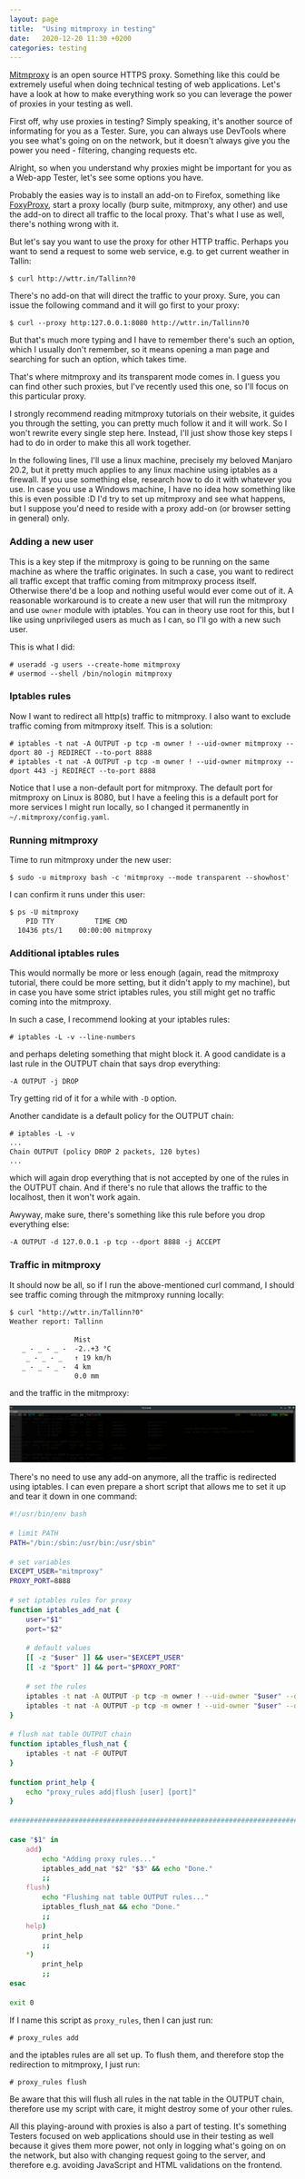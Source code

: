 ```yaml
---
layout: page
title:  "Using mitmproxy in testing"
date:   2020-12-20 11:30 +0200
categories: testing
---
```


[Mitmproxy](https://mitmproxy.org/) is an open source HTTPS proxy. Something like this could be extremely useful when doing technical testing of web applications. Let's have a look at how to make everything work so you can leverage the power of proxies in your testing as well.

First off, why use proxies in testing? Simply speaking, it's another source of informating for you as a Tester. Sure, you can always use DevTools where you see what's going on on the network, but it doesn't always give you the power you need - filtering, changing requests etc.

Alright, so when you understand why proxies might be important for you as a Web-app Tester, let's see some options you have.

Probably the easies way is to install an add-on to Firefox, something like [FoxyProxy](https://addons.mozilla.org/en-US/firefox/addon/foxyproxy-standard/), start a proxy locally (burp suite, mitmproxy, any other) and use the add-on to direct all traffic to the local proxy. That's what I use as well, there's nothing wrong with it.

But let's say you want to use the proxy for other HTTP traffic. Perhaps you want to send a request to some web service, e.g. to get current weather in Tallin:

```
$ curl http://wttr.in/Tallinn?0
```

There's no add-on that will direct the traffic to your proxy. Sure, you can issue the following command and it will go first to your proxy:

```
$ curl --proxy http:127.0.0.1:8080 http://wttr.in/Tallinn?0
```

But that's much more typing and I have to remember there's such an option, which I usually don't remember, so it means opening a man page and searching for such an option, which takes time.

That's where mitmproxy and its transparent mode comes in. I guess you can find other such proxies, but I've recently used this one, so I'll focus on this particular proxy.

I strongly recommend reading mitmproxy tutorials on their website, it guides you through the setting, you can pretty much follow it and it will work. So I won't rewrite every single step here. Instead, I'll just show those key steps I had to do in order to make this all work together.

In the following lines, I'll use a linux machine, precisely my beloved Manjaro 20.2, but it pretty much applies to any linux machine using iptables as a firewall. If you use something else, research how to do it with whatever you use. In case you use a Windows machine, I have no idea how something like this is even possible :D I'd try to set up mitmproxy and see what happens, but I suppose you'd need to reside with a proxy add-on (or browser setting in general) only.

### Adding a new user

This is a key step if the mitmproxy is going to be running on the same machine as where the traffic originates. In such a case, you want to redirect all traffic except that traffic coming from mitmproxy process itself. Otherwise there'd be a loop and nothing useful would ever come out of it. A reasonable workaround is to create a new user that will run the mitmproxy and use `owner` module with iptables. You can in theory use root for this, but I like using unprivileged users as much as I can, so I'll go with a new such user.

This is what I did:

```
# useradd -g users --create-home mitmproxy
# usermod --shell /bin/nologin mitmproxy
```

### Iptables rules

Now I want to redirect all http(s) traffic to mitmproxy. I also want to exclude traffic coming from mitmproxy itself. This is a solution:

```
# iptables -t nat -A OUTPUT -p tcp -m owner ! --uid-owner mitmproxy --dport 80 -j REDIRECT --to-port 8888
# iptables -t nat -A OUTPUT -p tcp -m owner ! --uid-owner mitmproxy --dport 443 -j REDIRECT --to-port 8888
```

Notice that I use a non-default port for mitmproxy. The default port for mitmproxy on Linux is 8080, but I have a feeling this is a default port for more services I might run locally, so I changed it permanently in `~/.mitmproxy/config.yaml`.

### Running mitmproxy

Time to run mitmproxy under the new user:

```
$ sudo -u mitmproxy bash -c 'mitmproxy --mode transparent --showhost'
```

I can confirm it runs under this user:

```
$ ps -U mitmproxy
    PID TTY          TIME CMD
  10436 pts/1    00:00:00 mitmproxy
```

### Additional iptables rules

This would normally be more or less enough (again, read the mitmproxy tutorial, there could be more setting, but it didn't apply to my machine), but in case you have some strict iptables rules, you still might get no traffic coming into the mitmproxy.

In such a case, I recommend looking at your iptables rules:

```
# iptables -L -v --line-numbers
```

and perhaps deleting something that might block it. A good candidate is a last rule in the OUTPUT chain that says drop everything:

```
-A OUTPUT -j DROP
```

Try getting rid of it for a while with `-D` option.

Another candidate is a default policy for the OUTPUT chain:

```
# iptables -L -v
...
Chain OUTPUT (policy DROP 2 packets, 120 bytes)
...
```

which will again drop everything that is not accepted by one of the rules in the OUTPUT chain. And if there's no rule that allows the traffic to the localhost, then it won't work again.

Awyway, make sure, there's something like this rule before you drop everything else:

```
-A OUTPUT -d 127.0.0.1 -p tcp --dport 8888 -j ACCEPT
```

### Traffic in mitmproxy

It should now be all, so if I run the above-mentioned curl command, I should see traffic coming through the mitmproxy running locally:

```
$ curl "http://wttr.in/Tallinn?0"
Weather report: Tallinn

                Mist
   _ - _ - _ -  -2..+3 °C      
    _ - _ - _   ↑ 19 km/h      
   _ - _ - _ -  4 km           
                0.0 mm
```

and the traffic in the mitmproxy:

![image](/images/mitmproxy.png)

There's no need to use any add-on anymore, all the traffic is redirected using iptables. I can even prepare a short script that allows me to set it up and tear it down in one command:

```bash
#!/usr/bin/env bash

# limit PATH
PATH="/bin:/sbin:/usr/bin:/usr/sbin"

# set variables
EXCEPT_USER="mitmproxy"
PROXY_PORT=8888

# set iptables rules for proxy
function iptables_add_nat {
    user="$1"
    port="$2"

    # default values
    [[ -z "$user" ]] && user="$EXCEPT_USER"
    [[ -z "$port" ]] && port="$PROXY_PORT"

    # set the rules
    iptables -t nat -A OUTPUT -p tcp -m owner ! --uid-owner "$user" --dport 80 -j REDIRECT --to-port "$port"
    iptables -t nat -A OUTPUT -p tcp -m owner ! --uid-owner "$user" --dport 443 -j REDIRECT --to-port "$port"
}

# flush nat table OUTPUT chain
function iptables_flush_nat {
    iptables -t nat -F OUTPUT   
}

function print_help {
    echo "proxy_rules add|flush [user] [port]"
}

###############################################################################

case "$1" in
    add)
        echo "Adding proxy rules..."
        iptables_add_nat "$2" "$3" && echo "Done."
        ;;
    flush)
        echo "Flushing nat table OUTPUT rules..."
        iptables_flush_nat && echo "Done."
        ;;
    help)
        print_help
        ;;
    *)
        print_help
        ;;
esac

exit 0
```

If I name this script as `proxy_rules`, then I can just run:

```
# proxy_rules add
```

and the iptables rules are all set up. To flush them, and therefore stop the redirection to mitmproxy, I just run:

```
# proxy_rules flush
```

Be aware that this will flush all rules in the nat table in the OUTPUT chain, therefore use my script with care, it might destroy some of your other rules.

All this playing-around with proxies is also a part of testing. It's something Testers focused on web applications should use in their testing as well because it gives them more power, not only in logging what's going on on the network, but also with changing request going to the server, and therefore e.g. avoiding JavaScript and HTML validations on the frontend.
